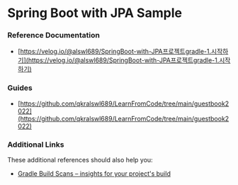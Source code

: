 # Spring Boot with JPA Sample

### Reference Documentation

* [https://velog.io/@alswl689/SpringBoot-with-JPA프로젝트gradle-1.시작하기](https://velog.io/@alswl689/SpringBoot-with-JPA프로젝트gradle-1.시작하기)

### Guides

* [https://github.com/qkralswl689/LearnFromCode/tree/main/guestbook2022](https://github.com/qkralswl689/LearnFromCode/tree/main/guestbook2022)

### Additional Links

These additional references should also help you:

* [Gradle Build Scans – insights for your project's build](https://scans.gradle.com#gradle)

